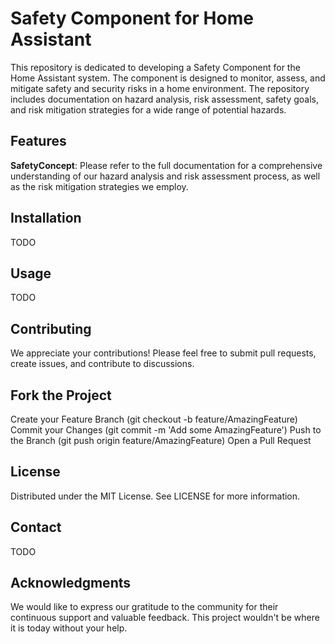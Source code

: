 # Safety Component for Home Assistant

This repository is dedicated to developing a Safety Component for the Home Assistant system. The component is designed to monitor, assess, and mitigate safety and security risks in a home environment. The repository includes documentation on hazard analysis, risk assessment, safety goals, and risk mitigation strategies for a wide range of potential hazards.  

## Features
**SafetyConcept**: Please refer to the full documentation for a comprehensive understanding of our hazard analysis and risk assessment process, as well as the risk mitigation strategies we employ.

## Installation
TODO

## Usage
TODO

## Contributing
We appreciate your contributions! Please feel free to submit pull requests, create issues, and contribute to discussions.

## Fork the Project
Create your Feature Branch (git checkout -b feature/AmazingFeature)
Commit your Changes (git commit -m 'Add some AmazingFeature')
Push to the Branch (git push origin feature/AmazingFeature)
Open a Pull Request

## License
Distributed under the MIT License. See LICENSE for more information.

## Contact
TODO



## Acknowledgments
We would like to express our gratitude to the community for their continuous support and valuable feedback. This project wouldn't be where it is today without your help.
